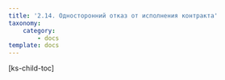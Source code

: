 ```yaml
---
title: '2.14. Односторонний отказ от исполнения контракта'
taxonomy:
    category:
        - docs
template: docs
---
```


[ks-child-toc]